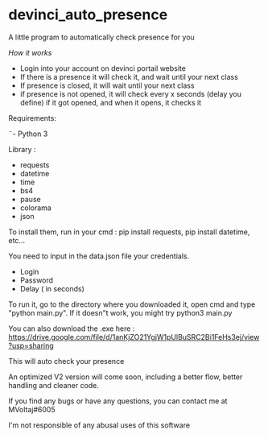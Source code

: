 # devinci_auto_presence
A little program to automatically check presence for you

*How it works*

- Login into your account on devinci portail website
- If there is a presence it will check it, and wait until your next class
- If presence is closed, it will wait until your next class
- if presence is not opened, it will check every x seconds (delay you define) if it got opened, and when it opens, it checks it

Requirements:

¨- Python 3

Library :
- requests
- datetime
- time
- bs4
- pause
- colorama
- json

To install them, run in your cmd : pip install requests, pip install datetime, etc...

You need to input in the data.json file your credentials.
- Login
- Password
- Delay ( in seconds)

To run it, go to the directory where you downloaded it, open cmd and type "python main.py".
If it doesn"t work, you might try python3 main.py

You can also download the .exe here : https://drive.google.com/file/d/1anKjZO21YgjW1pUlBuSRC2Bi1FeHs3ej/view?usp=sharing

This will auto check your presence

An optimized V2 version will come soon, including a better flow, better handling and cleaner code.


If you find any bugs or have any questions, you can contact me at MVoltaj#6005

I'm not responsible of any abusal uses of this software
